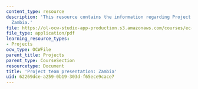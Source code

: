 ```yaml
---
content_type: resource
description: 'This resource contains the information regarding Project team presentation:
  Zambia.'
file: https://ol-ocw-studio-app-production.s3.amazonaws.com/courses/ec-701j-d-lab-i-development-fall-2009/62269dcea2590b19303df65ece9cace7_MITEC_701JF09_proj_zambia.pdf
file_type: application/pdf
learning_resource_types:
- Projects
ocw_type: OCWFile
parent_title: Projects
parent_type: CourseSection
resourcetype: Document
title: 'Project team presentation: Zambia'
uid: 62269dce-a259-0b19-303d-f65ece9cace7
---
```


